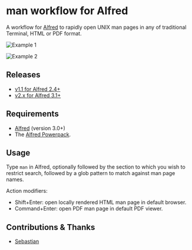 # man workflow for Alfred

A workflow for [Alfred](http://www.alfredapp.com/) to rapidly open UNIX man pages in any of traditional Terminal, HTML or PDF format.

![Example 1](https://raw.github.com/isometry/alfred-man/master/screenshots/man_example1.png)

![Example 2](https://raw.github.com/isometry/alfred-man/master/screenshots/man_example2.png)

## Releases

- [v1.1 for Alfred 2.4+](https://github.com/isometry/alfred-man/releases/tag/v1.1)
- [v2.x for Alfred 3.1+](https://github.com/isometry/alfred-man/releases/latest)

## Requirements

- [Alfred](http://www.alfredapp.com/) (version 3.0+)
- The [Alfred Powerpack](http://www.alfredapp.com/powerpack/).

## Usage

Type `man` in Alfred, optionally followed by the section to which you wish to restrict search, followed by a glob pattern to match against man page names.

Action modifiers:

 - Shift+Enter: open locally rendered HTML man page in default browser.
 - Command+Enter: open PDF man page in default PDF viewer.

## Contributions & Thanks

- [Sebastian](http://www.alfredforum.com/user/145-sebastian/)
